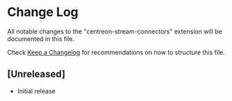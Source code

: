 # Change Log

All notable changes to the "centreon-stream-connectors" extension will be documented in this file.

Check [Keep a Changelog](http://keepachangelog.com/) for recommendations on how to structure this file.

## [Unreleased]

- Initial release